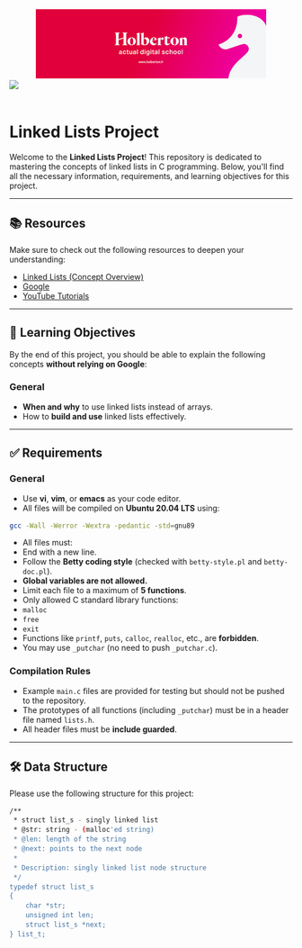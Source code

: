 <div align="center"><img src="https://github.com/ksyv/holbertonschool-web_front_end/blob/main/baniere_holberton.png"></div>

<div align="left"><img src="https://s3.eu-west-3.amazonaws.com/hbtn.intranet.project.files/holbertonschool-low_level_programming/229/giphy-3.gif"></div><br>

# Linked Lists Project

Welcome to the **Linked Lists Project**! This repository is dedicated to mastering the concepts of linked lists in C programming. Below, you'll find all the necessary information, requirements, and learning objectives for this project.

---

## 📚 Resources

Make sure to check out the following resources to deepen your understanding:

- [Linked Lists (Concept Overview)](https://www.google.com)
- [Google](https://www.google.com)
- [YouTube Tutorials](https://www.youtube.com)

---

## 🎯 Learning Objectives

By the end of this project, you should be able to explain the following concepts **without relying on Google**:

### General
- **When and why** to use linked lists instead of arrays.
- How to **build and use** linked lists effectively.

---

## ✅ Requirements

### General
- Use **vi**, **vim**, or **emacs** as your code editor.
- All files will be compiled on **Ubuntu 20.04 LTS** using:
```bash
gcc -Wall -Werror -Wextra -pedantic -std=gnu89
```
- All files must:
- End with a new line.
- Follow the **Betty coding style** (checked with `betty-style.pl` and `betty-doc.pl`).
- **Global variables are not allowed.**
- Limit each file to a maximum of **5 functions**.
- Only allowed C standard library functions:
- `malloc`
- `free`
- `exit`
- Functions like `printf`, `puts`, `calloc`, `realloc`, etc., are **forbidden**.
- You may use `_putchar` (no need to push `_putchar.c`).

### Compilation Rules
- Example `main.c` files are provided for testing but should not be pushed to the repository.
- The prototypes of all functions (including `_putchar`) must be in a header file named `lists.h`.
- All header files must be **include guarded**.

---

## 🛠️ Data Structure

Please use the following structure for this project:
```bash
/**
 * struct list_s - singly linked list
 * @str: string - (malloc'ed string)
 * @len: length of the string
 * @next: points to the next node
 *
 * Description: singly linked list node structure
 */
typedef struct list_s
{
    char *str;
    unsigned int len;
    struct list_s *next;
} list_t;
```
